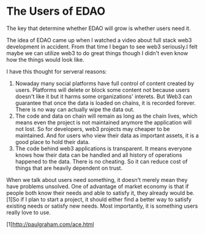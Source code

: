 # The Users of EDAO

The key that determine whether EDAO will grow is whether users need it.

The idea of EDAO came up when I watched a video about full stack web3 development in accident. From that time I began to see web3 seriously.I felt maybe we can utilize web3 to do great things though I didn't even know how the things would look like.

I have this thought for serveral reasons: 

1. Nowaday many social platforms have full control of content created by users. Platforms will delete or block some content not because users doesn't like it but it harms some organizations' interets. But Web3 can guarantee that once the data is loaded on chains, it is recorded forever. There is no way can actually wipe the data out. 
2. The code and data on chain will remain as long as the chain lives, which means even the project is not maintained anymore the application will not lost. So for developers, web3 projects may cheaper to be maintained. And for users who view their data as important assets, it is a good place to hold their data.
3. The code behind web3 applications is transparent. It means everyone knows how their data can be handled and all history of operations happened to the data. There is no cheating. So it can reduce cost of things that are heavily dependent on trust.

When we talk about users need something, it doesn't merely mean they have problems unsolved. One of advantage of market economy is that if people both know their needs and able to satisfy it, they already would be.[1]So if I plan to start a project, it should either find a better way to satisfy existing needs or satisfy new needs. Most importantly, it is something users really love to use.




[1]http://paulgraham.com/ace.html
